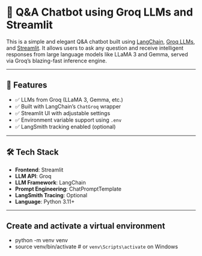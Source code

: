 # 🧠 Q&A Chatbot using Groq LLMs and Streamlit

This is a simple and elegant Q&A chatbot built using [LangChain](https://www.langchain.com/), [Groq LLMs](https://console.groq.com/), and [Streamlit](https://streamlit.io/). It allows users to ask any question and receive intelligent responses from large language models like LLaMA 3 and Gemma, served via Groq’s blazing-fast inference engine.

---

## 🚀 Features

- ✅ LLMs from Groq (LLaMA 3, Gemma, etc.)
- ✅ Built with LangChain’s `ChatGroq` wrapper
- ✅ Streamlit UI with adjustable settings
- ✅ Environment variable support using `.env`
- ✅ LangSmith tracking enabled (optional)

---

## 🛠️ Tech Stack

- **Frontend**: Streamlit
- **LLM API**: Groq
- **LLM Framework**: LangChain
- **Prompt Engineering**: ChatPromptTemplate
- **LangSmith Tracing**: Optional
- **Language**: Python 3.11+

---

## Create and activate a virtual environment
- python -m venv venv
- source venv/bin/activate  # or `venv\Scripts\activate` on Windows



